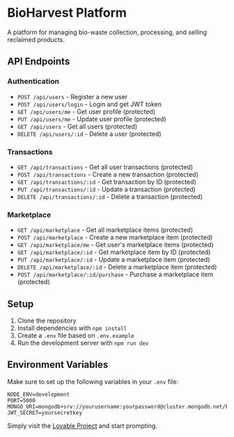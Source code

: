 
# BioHarvest Platform

A platform for managing bio-waste collection, processing, and selling reclaimed products.

## API Endpoints

### Authentication
- `POST /api/users` - Register a new user
- `POST /api/users/login` - Login and get JWT token
- `GET /api/users/me` - Get user profile (protected)
- `PUT /api/users/me` - Update user profile (protected)
- `GET /api/users` - Get all users (protected)
- `DELETE /api/users/:id` - Delete a user (protected)

### Transactions
- `GET /api/transactions` - Get all user transactions (protected)
- `POST /api/transactions` - Create a new transaction (protected)
- `GET /api/transactions/:id` - Get transaction by ID (protected)
- `PUT /api/transactions/:id` - Update a transaction (protected)
- `DELETE /api/transactions/:id` - Delete a transaction (protected)

### Marketplace
- `GET /api/marketplace` - Get all marketplace items (protected)
- `POST /api/marketplace` - Create a new marketplace item (protected)
- `GET /api/marketplace/me` - Get user's marketplace items (protected)
- `GET /api/marketplace/:id` - Get marketplace item by ID (protected)
- `PUT /api/marketplace/:id` - Update a marketplace item (protected)
- `DELETE /api/marketplace/:id` - Delete a marketplace item (protected)
- `POST /api/marketplace/:id/purchase` - Purchase a marketplace item (protected)

## Setup

1. Clone the repository
2. Install dependencies with `npm install`
3. Create a `.env` file based on `.env.example`
4. Run the development server with `npm run dev`

## Environment Variables

Make sure to set up the following variables in your `.env` file:

```
NODE_ENV=development
PORT=5000
MONGO_URI=mongodb+srv://yourusername:yourpassword@cluster.mongodb.net/bioharvest
JWT_SECRET=yoursecretkey
```

Simply visit the [Lovable Project](https://lovable.dev/projects/5678499e-a2ef-43da-ba76-96b325c7bfdf) and start prompting.
